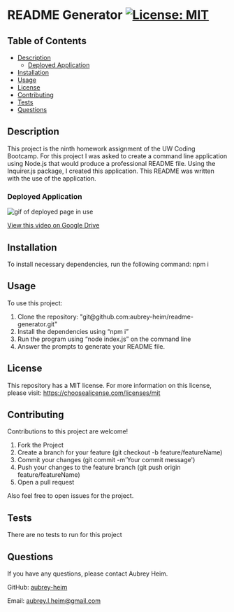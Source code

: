 # README Generator [![License: MIT](https://img.shields.io/badge/License-MIT-yellow.svg)](https://opensource.org/licenses/MIT)

## Table of Contents
* [Description](#description)
    * [Deployed Application](#deployed-application)
* [Installation](#installation)
* [Usage](#usage)
* [License](#license)
* [Contributing](#contributing)
* [Tests](#tests)
* [Questions](#questions)
    
## Description
This project is the ninth homework assignment of the UW Coding Bootcamp. For this project I was asked to create a command line application using Node.js that would produce a professional README file. Using the Inquirer.js package, I created this application. This README was written with the use of the application. 

### Deployed Application
<img src="deployed.gif" alt="gif of deployed page in use">

[View this video on Google Drive](https://drive.google.com/file/d/1dPZlqOdPRw7Fh5x3hulHmH__hH-ZJwn2/view)

## Installation
To install necessary dependencies, run the following command: npm i

## Usage
To use this project:
<ol>    
   <li>Clone the repository: "git@github.com:aubrey-heim/readme-generator.git"</li>
   <li>Install the dependencies using “npm i”</li>    <li> Run the program using “node index.js” on the command line</li>
   <li> Answer the prompts to generate your README file.</li>
</ol>

## License
This repository has a MIT license. For more information on this license, please visit: https://choosealicense.com/licenses/mit     

## Contributing
Contributions to this project are welcome!
<ol>
    <li>Fork the Project</li>
    <li>Create a branch for your feature (git checkout -b feature/featureName)</li>
    <li>Commit your changes (git commit -m'Your commit message')</li>
    <li>Push your changes to the feature branch (git push origin feature/featureName)</li>
    <li>Open a pull request</li>
</ol>

Also feel free to open issues for the project.

## Tests
There are no tests to run for this project

## Questions
If you have any questions, please contact Aubrey Heim.

GitHub: [aubrey-heim](https://github.com/aubrey-heim)

Email: [aubrey.l.heim@gmail.com](mailto:aubrey.l.heim@gmail.com)

